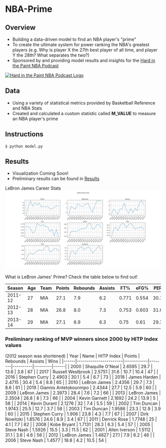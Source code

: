 # NBA-Prime
## Overview
* Building a data-driven model to find an NBA player's "prime"
* To create the ultimate system for power ranking the NBA's greatest players (e.g. Why is player X the 27th best player of all time, and player Y the 28th? What separates the two?)
* Sponsored by and providing model results and insights for the [Hard in the Paint NBA Podcast](https://soundcloud.com/engineers-play "Hard in the Paint NBA Podcast")
<a href="https://soundcloud.com/engineers-play">
  <img src="https://i1.sndcdn.com/avatars-000446326572-ycrzp2-t500x500.jpg" alt="Hard in the Paint NBA Podcast Logo" width="300"/>
</a>

## Data
* Using a variety of statistical metrics provided by Basketball Reference and NBA Stats
* Created and calculated a custom statistic called **M_VALUE** to measure an NBA player's prime

## Instructions
```
$ python model.py
```

## Results
* Visualization Coming Soon!
* Preliminary results can be found in [Results](https://github.com/mikepatel/NBA-Prime/tree/master/Results)

LeBron James Career Stats
![LBJ Raw Stats](https://github.com/mikepatel/NBA-Prime/blob/master/Results/LeBron%20James/LeBron%20James_Plots_Raw.png)


What is LeBron James' Prime? Check the table below to find out!

|Season |Age|Team|Points|Rebounds|Assists|FT%  |eFG% |PER |TS%  |M_VALUE|
|-------|---|----|------|--------|-------|-----|-----|----|-----|-------|
|2011-12|27 |MIA |27.1  |7.9     |6.2    |0.771|0.554|30.7|0.605|0.4707 |
|2012-13|28 |MIA |26.8  |8.0     |7.3    |0.753|0.603|31.6|0.64 |0.5467 |
|2013-14|29 |MIA |27.1  |6.9     |6.3    |0.75 |0.61 |29.3|0.649|0.4727 |


### Preliminary ranking of MVP winners since 2000 by HITP Index values
(2012 season was shortened)
| Year | Name                  | HITP Index | Points | Rebounds | Assists | Wins | 
|------|-----------------------|------------|--------|----------|---------|------| 
| 2000 | Shaquille O'Neal      | 2.6595     | 29.7   | 13.6     | 3.8     | 67   | 
| 2017 | Russell Westbrook     | 2.5751     | 31.6   | 10.7     | 10.4    | 47   | 
| 2016 | Stephen Curry         | 2.4903     | 30.1   | 5.4      | 6.7     | 73   | 
| 2018 | James Harden          | 2.4715     | 30.4   | 5.4      | 8.8     | 65   | 
| 2010 | LeBron James          | 2.4356     | 29.7   | 7.3      | 8.6     | 61   | 
| 2019 | Giannis Antetokounmpo | 2.4344     | 27.7   | 12.5     | 5.9     | 60   | 
| 2009 | LeBron James          | 2.3973     | 28.4   | 7.6      | 7.2     | 66   | 
| 2013 | LeBron James          | 2.3504     | 26.8   | 8        | 7.3     | 66   | 
| 2004 | Kevin Garnett         | 2.1692     | 24.2   | 13.9     | 5       | 58   | 
| 2014 | Kevin Durant          | 2.1276     | 32     | 7.4      | 5.5     | 59   | 
| 2002 | Tim Duncan            | 1.9743     | 25.5   | 12.7     | 3.7     | 58   | 
| 2003 | Tim Duncan            | 1.9586     | 23.3   | 12.9     | 3.9     | 60   | 
| 2015 | Stephen Curry         | 1.906      | 23.8   | 4.3      | 7.7     | 67   | 
| 2007 | Dirk Nowitzki         | 1.8576     | 24.6   | 8.9      | 3.4     | 67   | 
| 2011 | Derrick Rose          | 1.7748     | 25     | 4.1      | 7.7     | 62   | 
| 2008 | Kobe Bryant           | 1.7131     | 28.3   | 6.3      | 5.4     | 57   | 
| 2005 | Steve Nash            | 1.5926     | 15.5   | 3.3      | 11.5    | 62   | 
| 2001 | Allen Iverson         | 1.5112     | 31.1   | 3.8      | 4.6     | 56   | 
| 2012 | LeBron James          | 1.4827     | 27.1   | 7.9      | 6.2     | 46   | 
| 2006 | Steve Nash            | 1.4577     | 18.8   | 4.2      | 10.5    | 54   | 


